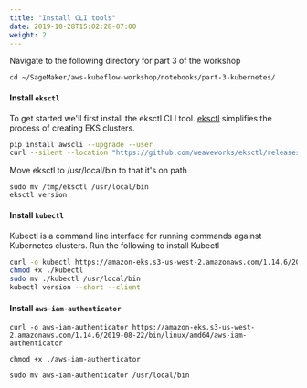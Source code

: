 ```yaml
---
title: "Install CLI tools"
date: 2019-10-28T15:02:28-07:00
weight: 2
---
```


Navigate to the following directory for part 3 of the workshop
```
cd ~/SageMaker/aws-kubeflow-workshop/notebooks/part-3-kubernetes/
```


#### Install `eksctl`

To get started we'll first install the eksctl CLI tool. [eksctl](https://eksctl.io) simplifies the process of creating EKS clusters.

```bash
pip install awscli --upgrade --user
curl --silent --location "https://github.com/weaveworks/eksctl/releases/download/latest_release/eksctl_$(uname -s)_amd64.tar.gz" | tar xz -C /tmp

```

Move eksctl to /usr/local/bin to that it's on path

```
sudo mv /tmp/eksctl /usr/local/bin
eksctl version

```

#### Install `kubectl`
Kubectl is a command line interface for running commands against Kubernetes clusters. Run the following to install Kubectl

```bash
curl -o kubectl https://amazon-eks.s3-us-west-2.amazonaws.com/1.14.6/2019-08-22/bin/linux/amd64/kubectl
chmod +x ./kubectl
sudo mv ./kubectl /usr/local/bin
kubectl version --short --client

```

#### Install `aws-iam-authenticator`

```
curl -o aws-iam-authenticator https://amazon-eks.s3-us-west-2.amazonaws.com/1.14.6/2019-08-22/bin/linux/amd64/aws-iam-authenticator

chmod +x ./aws-iam-authenticator

sudo mv aws-iam-authenticator /usr/local/bin
```
